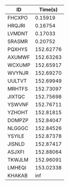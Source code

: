 |ID|Time(s)|
|-|-|
|FHCXPO|0.15919|
|HRQJRI|0.16754|
|LVMDNT|0.17033|
|SRASMR|0.20752|
|PQXHYS|152.62776|
|AXUMWF|152.63263|
|WCXUMP|152.65917|
|WVYNJR|152.69270|
|UULTVT|152.69949|
|MRHTFS|152.73097|
|JIXTQC|152.75698|
|YSWVNF|152.76711|
|YZHOHT|152.81815|
|DOMPZP|152.84047|
|NLGGGC|152.84526|
|YSYILE|152.87378|
|JISNLD|152.87417|
|ASJXFI|152.88064|
|TKWJLM|152.96091|
|LMHEQI|153.02338|
|KHAKAB|inf|

